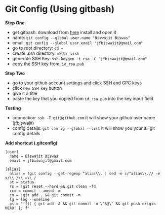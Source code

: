 # Git Config (Using gitbash)

**Step One**

- get gitbash: download from [here](https://git-scm.com/downloads) install and open it
- name: `git config --global user.name "Biswajit Biswas"`
- email: `git config --global user.email "jfbiswajit@gmail.com"`
- go to root directory: `cd ~`
- create .ssh directory: `mkdir .ssh`
- generate SSH Key: `ssh-keygen -t rsa -C "jfbiswajit@gmail.com"`
- copy the SSH key from: `id_rsa.pub`

**Step Two**
- go to your github account settings and click SSH and GPC keys
- click `new SSH key` button
- give it a title
- paste the key that you copied from `id_rsa.pub` into the key input field.

**Testing**

- connection: `ssh -T git@github.com` it will show your github user name (jfbiswajit)
- config details: `git config --global --list` it will show you your all git config details

**Add shortcut (.gitconfig)**

```
[user]
  name = Biswajit Biswas
  email = jfbiswajit@gmail.com

[alias]
  alias = !git config --get-regexp ^alias\\. | sed -e s/^alias\\.// -e s/\\ /\\ =\\ /
  st = status
  rs = !git reset --hard && git clean -fd
  rcm = commit --amend -m
  cm = !git add . && git commit -m
  lg = log --oneline
  ps = "!f() { git add -A && git commit -m \"$@\" && git push origin HEAD; }; f"
```
